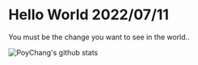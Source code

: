 # Hello World 2022/07/11

You must be the change you want to see in the world..

![PoyChang's github stats](https://github-readme-stats.vercel.app/api?username=poychang&show_icons=true&theme=dracula)
